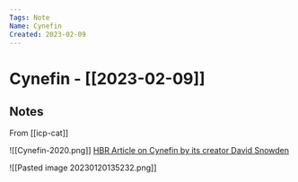 ```yaml
---
Tags: Note
Name: Cynefin
Created: 2023-02-09
---
```

# Cynefin - [[2023-02-09]]
## Notes
From [[icp-cat]]

![[Cynefin-2020.png]]
[HBR Article on Cynefin by its creator David Snowden](https://hbr.org/2007/11/a-leaders-framework-for-decision-making)

![[Pasted image 20230120135232.png]]